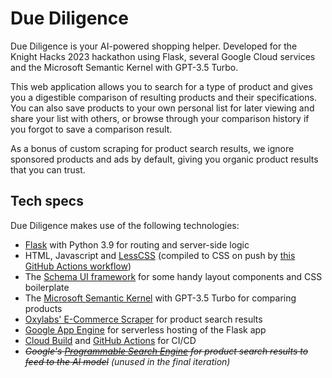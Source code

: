 # Due Diligence

Due Diligence is your AI-powered shopping helper. Developed for the Knight Hacks 2023 hackathon using Flask, several
Google Cloud services and the Microsoft Semantic Kernel with GPT-3.5 Turbo.

This web application allows you to search for a type of product and gives you a digestible comparison of resulting
products and their specifications. You can also save products to your own personal list for later viewing and share your
list with others, or browse through your comparison history if you forgot to save a comparison result.

As a bonus of custom scraping for product search results, we ignore sponsored products and ads by default, giving you
organic product results that you can trust.

## Tech specs

Due Diligence makes use of the following technologies:

* [Flask](https://github.com/pallets/flask) with Python 3.9 for routing and server-side logic
* HTML, Javascript and [LessCSS](https://lesscss.org/) (compiled to CSS on push
  by [this GitHub Actions workflow](.github/workflows/deploy.yaml))
* The [Schema UI framework](https://github.com/danmalarkey/schema) for some handy layout components and CSS boilerplate
* The [Microsoft Semantic Kernel](https://github.com/microsoft/semantic-kernel) with GPT-3.5 Turbo for comparing
  products
* [Oxylabs' E-Commerce Scraper](https://docs.oxylabs.io/wmw8gbrbnajdf87/scraper-apis/e-commerce-scraper-api) for product search results
* [Google App Engine](https://cloud.google.com/appengine) for serverless hosting of the Flask app
* [Cloud Build](https://cloud.google.com/build) and [GitHub Actions](https://github.com/enwask/due-diligence/actions) for
  CI/CD
* *~~Google's [Programmable Search Engine](https://programmablesearchengine.google.com/about/) for product search results to
  feed to the AI model~~ (unused in the final iteration)*